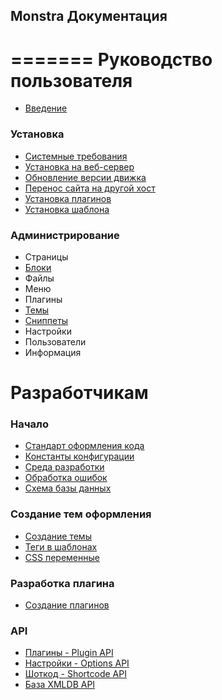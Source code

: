 ## Monstra Документация
=======
Руководство пользователя
===========

* [Введение](welcome.md)

### Установка

* [Системные требования](system-requirements.md)
* [Установка на веб-сервер](installation.md)
* [Обновление версии движка](upgrade.md)
* [Перенос сайта на другой хост](migrating.md)
* [Установка плагинов](plugins-installation.md)
* [Установка шаблона](theme-installation.md)

### Администрирование

* Страницы
* [Блоки](blocks.md)
* Файлы
* Меню
* Плагины
* [Темы](theme.md)
* [Сниппеты](snippets.md)
* Настройки
* Пользователи
* Информация

Разработчикам
================

### Начало

* [Стандарт оформления кода](standards.md)
* [Константы конфигурации](constants.md)
* [Среда разработки](environments.md)
* [Обработка ошибок](error-handling.md)
* [Схема базы данных](monstra-database-schema.md)

### Создание тем оформления

* [Создание темы](theme-creation.md)
* [Теги в шаблонах](theme-template-tags.md)
* [CSS переменные](css-variables.md)

### Разработка плагина

* [Создание плагинов](plugins-creation.md)

### API

* [Плагины - Plugin API](plugin-api.md)
* [Настройки - Options API](option-api.md)
* [Шоткод - Shortcode API](shortcode-api.md)
* [База XMLDB API](xmldb-api.md)

